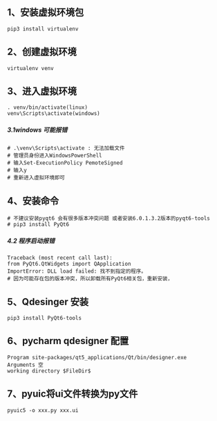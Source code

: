## 1、安装虚拟环境包
    pip3 install virtualenv

## 2、创建虚拟环境
    virtualenv venv
## 3、进入虚拟环境
    . venv/bin/activate(linux)
    venv\Scripts\activate(windows)

##### 3.1windows 可能报错
    # .\venv\Scripts\activate : 无法加载文件
    # 管理员身份进入WindowsPowerShell 
    # 输入Set-ExecutionPolicy PemoteSigned
    # 输入y
    # 重新进入虚拟环境即可

## 4、安装命令
    # 不建议安装pyqt6 会有很多版本冲突问题 或者安装6.0.1.3.2版本的pyqt6-tools
    # pip3 install PyQt6

##### 4.2 程序启动报错
    Traceback (most recent call last):
    from PyQt6.QtWidgets import QApplication
    ImportError: DLL load failed: 找不到指定的程序。
    # 因为可能存在包的版本冲突，所以卸载所有PyQt6相关包，重新安装，

## 5、Qdesinger 安装
    pip3 install PyQt6-tools
## 6、pycharm qdesigner 配置
    Program site-packages/qt5_applications/Qt/bin/designer.exe
    Arguments 空
    working directory $FileDir$

## 7、pyuic将ui文件转换为py文件
    pyuic5 -o xxx.py xxx.ui
